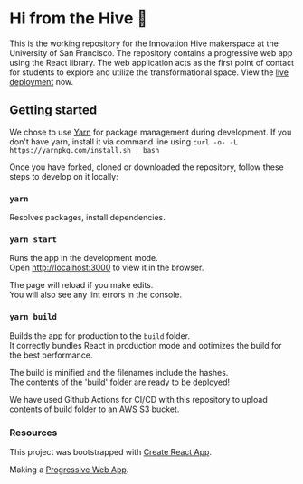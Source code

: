 # Hi from the Hive 👋

This is the working repository for the Innovation Hive makerspace at the University of San Francisco. The repository contains a progressive web app using the React library. The web application acts as the first point of contact for students to explore and utilize the transformational space. View the [live deployment](http://usfca.hive.s3-website-us-west-1.amazonaws.com) now.


## Getting started

We chose to use [Yarn](https://yarnpkg.com) for package management during development. If you don't have yarn, install it via command line using `curl -o- -L https://yarnpkg.com/install.sh | bash`

Once you have forked, cloned or downloaded the repository, follow these steps to develop on it locally:

### `yarn`

Resolves packages, install dependencies.

### `yarn start`

Runs the app in the development mode.\
Open [http://localhost:3000](http://localhost:3000) to view it in the browser.

The page will reload if you make edits.\
You will also see any lint errors in the console.

### `yarn build`

Builds the app for production to the `build` folder.\
It correctly bundles React in production mode and optimizes the build for the best performance.

The build is minified and the filenames include the hashes.\
The contents of the 'build' folder are ready to be deployed!

We have used Github Actions for CI/CD with this repository to upload contents of build folder to an AWS S3 bucket.


### Resources

This project was bootstrapped with [Create React App](https://github.com/facebook/create-react-app).

Making a [Progressive Web App](https://facebook.github.io/create-react-app/docs/making-a-progressive-web-app).
